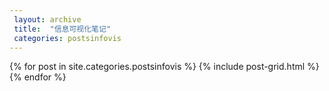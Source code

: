 ```yaml
---
 layout: archive
 title:  "信息可视化笔记"
 categories: postsinfovis
---
```


<div class="tiles">
{% for post in site.categories.postsinfovis %}
	{% include post-grid.html %}
{% endfor %}
</div><!-- /.tiles 把所有categories 有 postsinfovis 的列出来---->